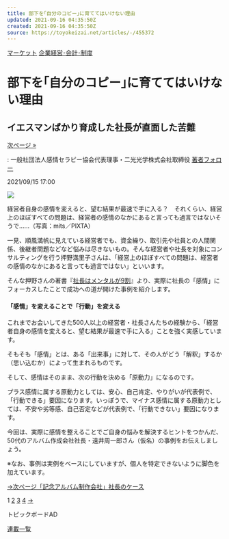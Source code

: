 ```yaml
---
title: 部下を｢自分のコピー｣に育ててはいけない理由
updated: 2021-09-16 04:35:50Z
created: 2021-09-16 04:35:50Z
source: https://toyokeizai.net/articles/-/455372
---
```


[マーケット](https://toyokeizai.net/list/genre/market)
[企業経営･会計･制度](https://toyokeizai.net/category/kaikei)

# 部下を｢自分のコピー｣に育ててはいけない理由

## イエスマンばかり育成した社長が直面した苦難

 [次ページ »](https://toyokeizai.net/articles/-/455372?page=2)

  : 一般社団法人感情セラピー協会代表理事・二光光学株式会社取締役    [著者フォロー](https://id.toyokeizai.net/fm/?author_id=5619&author_name=%E6%8A%BC%E9%87%8E+%E6%BA%80%E9%87%8C%E5%AD%90&referer=%2Farticles%2F-%2F455372)

2021/09/15 17:00

![](https://tk.ismcdn.jp/mwimgs/8/5/1140/img_8540234e42a60c52055d568a3894f16c162522.jpg)

経営者自身の感情を変えると、望む結果が最速で手に入る？ それくらい、経営上のほぼすべての問題は、経営者の感情のなかにあると言っても過言ではないそうで……（写真：mits／PIXTA）

一見、順風満帆に見えている経営者でも、資金繰り、取引先や社員との人間関係、後継者問題などなど悩みは尽きないもの。そんな経営者や社長を対象にコンサルティングを行う押野満里子さんは、「経営上のほぼすべての問題は、経営者の感情のなかにあると言っても過言ではない」といいます。

そんな押野さんの著書『[社長はメンタルが9割](https://www.amazon.co.jp/o/ASIN/4761275618/toyokeizaia-22/)』より、実際に社長の「感情」にフォーカスしたことで成功への道が開けた事例を紹介します。

#### 「感情」を変えることで「行動」を変える

これまでお会いしてきた500人以上の経営者・社長さんたちの経験から、「経営者自身の感情を変えると、望む結果が最速で手に入る」ことを強く実感しています。

そもそも「感情」とは、ある「出来事」に対して、その人がどう「解釈」するか（思い込むか）によって生まれるものです。

そして、感情はそのまま、次の行動を決める「原動力」になるのです。

プラス感情に属する原動力としては、安心、自己肯定、やりがいが代表例で、「行動できる」要因になります。いっぽうで、マイナス感情に属する原動力としては、不安や劣等感、自己否定などが代表例で、「行動できない」要因になります。

今回は、実際に感情を整えることでご自身の悩みを解決するヒントをつかんだ、50代のアルバム作成会社社長・遠井周一郎さん（仮名）の事例をお伝えしましょう。

※なお、事例は実例をベースにしていますが、個人を特定できないように脚色を加えています。

[→次ページ「記念アルバム制作会社」社長のケース](https://toyokeizai.net/articles/-/455372?page=2)

 1  [2](https://toyokeizai.net/articles/-/455372?page=2)  [3](https://toyokeizai.net/articles/-/455372?page=3)  [4](https://toyokeizai.net/articles/-/455372?page=4)  [→](https://toyokeizai.net/articles/-/455372?page=2)

トピックボードAD

[連載一覧](https://toyokeizai.net/list/columns)